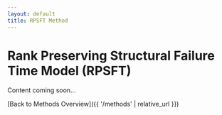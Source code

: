 ```yaml
---
layout: default
title: RPSFT Method
---
```


# Rank Preserving Structural Failure Time Model (RPSFT)

Content coming soon...

[Back to Methods Overview]({{ '/methods' | relative_url }})
